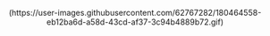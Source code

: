 
<p align="center">
  (https://user-images.githubusercontent.com/62767282/180464558-eb12ba6d-a58d-43cd-af37-3c94b4889b72.gif)
</p>


